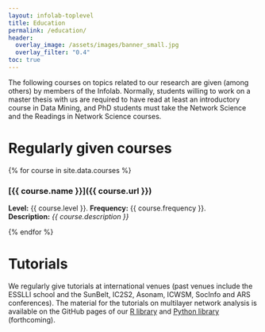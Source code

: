 ```yaml
---
layout: infolab-toplevel
title: Education
permalink: /education/
header:
  overlay_image: /assets/images/banner_small.jpg
  overlay_filter: "0.4"
toc: true
---
```


The following courses on topics related to our research are given (among others) by members of the Infolab. Normally, students willing to work on a master thesis with us are required to have read at least an introductory course in Data Mining, and PhD students must take the Network Science and the Readings in Network Science courses. 

# Regularly given courses

{% for course in site.data.courses %}

### [{{ course.name }}]({{ course.url }})

**Level:** {{ course.level }}. **Frequency:** {{ course.frequency }}.<br/>
**Description:** *{{ course.description }}*<br/>

{% endfor %}


# Tutorials

We regularly give tutorials at international venues (past venues include the ESSLLI school and the SunBelt, IC2S2, Asonam, ICWSM, SocInfo and ARS conferences). The material for the tutorials on multilayer network analysis is available on the GitHub pages of our [R library]() and [Python library]() (forthcoming).
